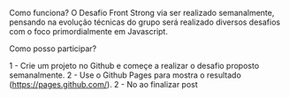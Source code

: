 Como funciona?
O Desafio Front Strong via ser realizado semanalmente, pensando na evolução técnicas do grupo será realizado diversos desafios com o foco primordialmente em Javascript.

Como posso participar? 

1 - Crie um projeto no Github e começe a realizar o desafio proposto semanalmente.
2 - Use o Github Pages para mostra o resultado (https://pages.github.com/).
2 - No ao finalizar post 


